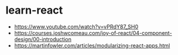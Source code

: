 # learn-react

- https://www.youtube.com/watch?v=vPRdY87_SH0
- https://courses.joshwcomeau.com/joy-of-react/04-component-design/00-introduction
- https://martinfowler.com/articles/modularizing-react-apps.html
